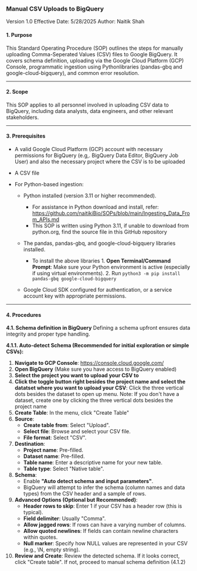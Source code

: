 ### Manual CSV Uploads to BigQuery
Version 1.0
Effective Date: 5/28/2025
Author: Naitik Shah

#### 1. Purpose
This Standard Operating Procedure (SOP) outlines the steps for manually uploading Comma-Seperated Values (CSV) files to Google BigQuery. It covers schema definition, uploading via the Google Cloud Platform (GCP) Console, programmatic ingestion using Pythonlibraries (pandas-gbq and google-cloud-bigquery), and common error resolution. 

------------


#### 2. Scope
This SOP applies to all personnel involved in uploading CSV data to BigQuery, including data analysts, data engineers, and other relevant stakeholders.

------------


#### 3. Prerequisites
- A valid Google Cloud Platform (GCP) account with necessary permissions for BigQuery (e.g,. BigQuery Data Editor, BigQuery Job User) and also the necessary project where the CSV is to be uploaded

- A CSV file

- For Python-based ingestion:
	- Python installed (version 3.11 or higher recommended).
		 - For assistance in Python download and install, refer: https://github.com/naitikiBio/SOPs/blob/main/Ingesting_Data_From_APIs.md
		 - This SOP is written using Python 3.11, if unable to download from python.org, find the source file in this GitHub repository
	- The pandas, pandas-gbq, and google-cloud-bigquery libraries installed.
		 - To install the above libraries
		  1. **Open Terminal/Command Prompt**: Make sure your Python environment is active (especially if using virtual environments).
		  2. Run `python3 -m pip install pandas-gbq google-cloud-bigquery`

	- Google Cloud SDK configured for authentication, or a service account key with appropriate permissions.

------------

#### 4. Procedures
**4.1. Schema definition in BigQuery**
Defining a schema upfront ensures data integrity and proper type handling.

**4.1.1. Auto-detect Schema (Recommended for initial exploration or simple CSVs):**
1.  **Navigate to GCP Console**:  https://console.cloud.google.com/
2.  **Open BigQuery** (Make sure you have access to BigQuery enabled)
3.  **Select the project you want to upload your CSV to**
4. **Click the toggle button right besides the project name and select the datatset where you want to upload your CSV**: Click the three vertical dots besides the dataset to open up menu. Note: If you don't have a dataset, create one by clicking the three vertical dots besides the project name
5. **Create Table**: In the menu, click "Create Table"
6. **Source**: 
	 - **Create table from**: Select "Upload".
	 - **Select file**: Browse and select your CSV file.
	 - **File format**: Select "CSV".
7. **Destination**:
	 -  **Project name**: Pre-filled.
	 - **Dataset name**: Pre-filled.
	 - **Table name**: Enter a descriptive name for your new table.
	 - **Table type**: Select "Native table".
8. **Schema**:
	- Enable **"Auto detect schema and input parameters"**.
	- BigQuery will attempt to infer the schema (column names and data types) from the CSV header and a sample of rows.
9.  **Advanced Options (Optional but Recommended)**:
	 - **Header rows to skip**: Enter 1 if your CSV has a header row (this is typical).
	 - **Field delimiter**: Usually "Comma".
	 - **Allow jagged rows**: If rows can have a varying number of columns.
	 - **Allow quoted newlines**: If fields can contain newline characters within quotes.
	 - **Null marker**: Specify how NULL values are represented in your CSV (e.g., \N, empty string).
10. **Review and Create**: Review the detected schema. If it looks correct, click "Create table". If not, proceed to manual schema definition (4.1.2)
